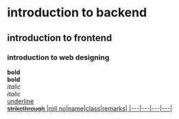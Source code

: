 # introduction to backend
## introduction to frontend
### introduction to web designing
**bold**\
__bold__\
*italic*\
_italic_\
<ins>underline<ins>\
~~strikethrough~~
|roll no|name|class|remarks|
|---|---|---|---|
